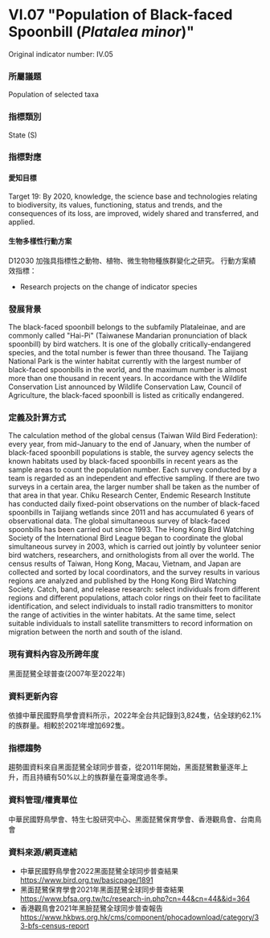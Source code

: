 # VI.07 "Population of Black-faced Spoonbill (*Platalea minor*)"
Original indicator number: IV.05

<script type="text/javascript" src="http://cdn.mathjax.org/mathjax/latest/MathJax.js?config=TeX-AMS-MML_HTMLorMML"></script>

### 所屬議題
Population of selected taxa
### 指標類別
State (S)
### 指標對應
#### 愛知目標
Target 19: By 2020, knowledge, the science base and technologies relating to biodiversity, its values, functioning, status and trends, and the consequences of its loss, are improved, widely shared and transferred, and applied.
#### 生物多樣性行動方案
D12030 加強具指標性之動物、植物、微生物物種族群變化之研究。 行動方案績效指標：
* Research projects on the change of indicator species
### 發展背景
The black-faced spoonbill belongs to the subfamily Plataleinae, and are commonly called "Hai-Pi" (Taiwanese Mandarian pronunciation of black spoonbill) by bird watchers. It is one of the globally critically-endangered species, and the total number is fewer than three thousand. The Taijiang National Park is the winter habitat currently with the largest number of black-faced spoonbills in the world, and the maximum number is almost more than one thousand in recent years. In accordance with the Wildlife Conservation List announced by Wildlife Conservation Law, Council of Agriculture, the black-faced spoonbill is listed as critically endangered.
### 定義及計算方式
The calculation method of the global census (Taiwan Wild Bird Federation): every year, from mid-January to the end of January, when the number of black-faced spoonbill populations is stable, the survey agency selects the known habitats used by black-faced spoonbills in recent years as the sample areas to count the population number. Each survey conducted by a team is regarded as an independent and effective sampling. If there are two surveys in a certain area, the larger number shall be taken as the number of that area in that year. Chiku Research Center, Endemic Research Institute has conducted daily fixed-point observations on the number of black-faced spoonbills in Taijiang wetlands since 2011 and has accumulated 6 years of observational data. The global simultaneous survey of black-faced spoonbills has been carried out since 1993. The Hong Kong Bird Watching Society of the International Bird League began to coordinate the global simultaneous survey in 2003, which is carried out jointly by volunteer senior bird watchers, researchers, and ornithologists from all over the world. The census results of Taiwan, Hong Kong, Macau, Vietnam, and Japan are collected and sorted by local coordinators, and the survey results in various regions are analyzed and published by the Hong Kong Bird Watching Society. Catch, band, and release research: select individuals from different regions and different populations, attach color rings on their feet to facilitate identification, and select individuals to install radio transmitters to monitor the range of activities in the winter habitats. At the same time, select suitable individuals to install satellite transmitters to record information on migration between the north and south of the island.
### 現有資料內容及所跨年度
黑面琵鷺全球普查(2007年至2022年)
### 資料更新內容
依據中華民國野鳥學會資料所示，2022年全台共記錄到3,824隻，佔全球約62.1%的族群量。相較於2021年增加692隻。
### 指標趨勢
趨勢圖資料來自黑面琵鷺全球同步普查，從2011年開始，黑面琵鷺數量逐年上升，而且持續有50%以上的族群量在臺灣度過冬季。
### 資料管理/權責單位
中華民國野鳥學會、特生七股研究中心、黑面琵鷺保育學會、香港觀鳥會、台南鳥會
### 資料來源/網頁連結
* 中華民國野鳥學會2022黑面琵鷺全球同步普查結果 https://www.bird.org.tw/basicpage/1891
* 黑面琵鷺保育學會2021年黑面琵鷺全球同步普查結果 https://www.bfsa.org.tw/tc/research-in.php?cn=44&cn=44&&id=364
* 香港觀鳥會2021年黑臉琵鷺全球同步普查報告 https://www.hkbws.org.hk/cms/component/phocadownload/category/33-bfs-census-report

